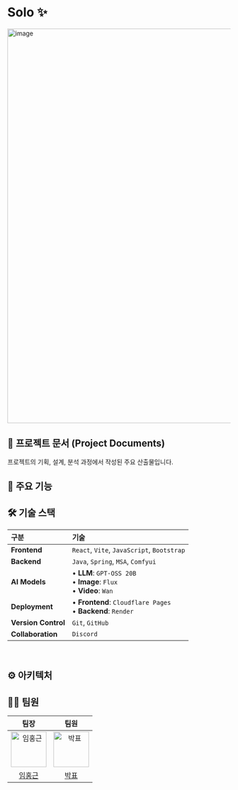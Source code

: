 # Solo ✨

<img width="1717" height="890" alt="image" src="./images/solo.avif" />

## 📂 프로젝트 문서 (Project Documents)
프로젝트의 기획, 설계, 분석 과정에서 작성된 주요 산출물입니다.

## 🚀 주요 기능


## 🛠️ 기술 스택

| 구분 | 기술 |
| :--- | :--- |
| **Frontend** | `React`, `Vite`, `JavaScript`, `Bootstrap` |
| **Backend** | `Java`, `Spring`, `MSA`, `Comfyui` |
| **AI Models** | • **LLM**: `GPT-OSS 20B`<br>• **Image**: `Flux`<br>• **Video**: `Wan` |
| **Deployment** | • **Frontend**: `Cloudflare Pages`<br>• **Backend**: `Render` |
| **Version Control** | `Git`, `GitHub` |
| **Collaboration** | `Discord` |

<br>

## ⚙️ 아키텍처


## 🧑‍💻 팀원
| 팀장 | 팀원 |
|:-----:|:--------:|
| [<img src="https://github.com/imhonggeun.png" width="80" alt="임홍근"/>](https://github.com/imhonggeun) | [<img src="https://github.com/parkpyo.png" width="80" alt="박표"/>](https://github.com/parkpyo) | 
| [임홍근](https://github.com/imhonggeun) | [박표](https://github.com/parkpyo) | 
